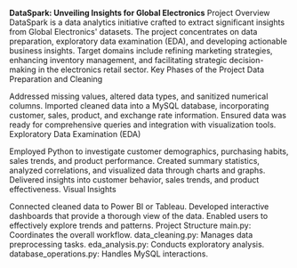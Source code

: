 **DataSpark: Unveiling Insights for Global Electronics**
Project Overview
DataSpark is a data analytics initiative crafted to extract significant insights from Global Electronics' datasets.
The project concentrates on data preparation, exploratory data examination (EDA), and developing actionable business insights.
Target domains include refining marketing strategies, enhancing inventory management, and facilitating strategic decision-making in the electronics retail sector.
Key Phases of the Project
Data Preparation and Cleaning

Addressed missing values, altered data types, and sanitized numerical columns.
Imported cleaned data into a MySQL database, incorporating customer, sales, product, and exchange rate information.
Ensured data was ready for comprehensive queries and integration with visualization tools.
Exploratory Data Examination (EDA)

Employed Python to investigate customer demographics, purchasing habits, sales trends, and product performance.
Created summary statistics, analyzed correlations, and visualized data through charts and graphs.
Delivered insights into customer behavior, sales trends, and product effectiveness.
Visual Insights

Connected cleaned data to Power BI or Tableau.
Developed interactive dashboards that provide a thorough view of the data.
Enabled users to effectively explore trends and patterns.
Project Structure
main.py: Coordinates the overall workflow.
data_cleaning.py: Manages data preprocessing tasks.
eda_analysis.py: Conducts exploratory analysis.
database_operations.py: Handles MySQL interactions.
